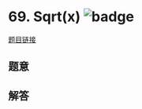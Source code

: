 # 69. Sqrt(x) ![badge](https://img.shields.io/badge/-easy-green?style=flat-square)

[题目链接](https://leetcode.com/problems/sqrtx)

## 题意

## 解答

